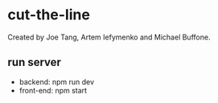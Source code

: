 # cut-the-line

Created by Joe Tang, Artem Iefymenko and Michael Buffone.

## run server

- backend: npm run dev
- front-end: npm start
